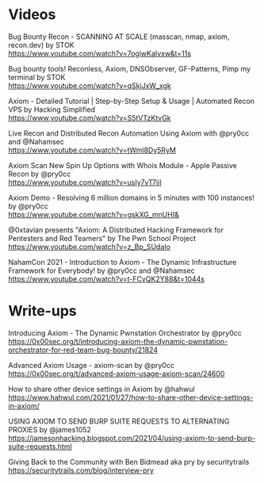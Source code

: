  # Videos <br>
 Bug Bounty Recon - SCANNING AT SCALE (masscan, nmap, axiom, recon.dev) by STOK  <br>
 https://www.youtube.com/watch?v=7ogiwKaIvxw&t=11s

 Bug bounty tools! Reconless, Axiom, DNSObserver, GF-Patterns, Pimp my terminal by STOK  <br>
 https://www.youtube.com/watch?v=qSkjJxW_xgk

 Axiom - Detailed Tutorial | Step-by-Step Setup & Usage | Automated Recon VPS by Hacking Simplified  <br>
 https://www.youtube.com/watch?v=S5tVTzKtvGk

 Live Recon and Distributed Recon Automation Using Axiom with @pry0cc and @Nahamsec  <br>
 https://www.youtube.com/watch?v=tWml8Dy5RyM

 Axiom Scan New Spin Up Options with Whois Module - Apple Passive Recon by @pry0cc <br>
 https://www.youtube.com/watch?v=usly7vT7iiI

 Axiom Demo - Resolving 6 million domains in 5 minutes with 100 instances! by @pry0cc <br>
 https://www.youtube.com/watch?v=gskXG_mnUHI&

 @0xtavian presents "Axiom: A Distributed Hacking Framework for Pentesters and Red Teamers" by The Pwn School Project <br>
 https://www.youtube.com/watch?v=z_Bp_SUdaIo

 NahamCon 2021 - Introduction to Axiom - The Dynamic Infrastructure Framework for Everybody! by @pry0cc and @Nahamsec  <br>
 https://www.youtube.com/watch?v=t-FCvQK2Y88&t=1044s

#  Write-ups <br>
 Introducing Axiom - The Dynamic Pwnstation Orchestrator by @pry0cc <br>
 https://0x00sec.org/t/introducing-axiom-the-dynamic-pwnstation-orchestrator-for-red-team-bug-bounty/21824

 Advanced Axiom Usage - axiom-scan by @pry0cc <br>
 https://0x00sec.org/t/advanced-axiom-usage-axiom-scan/24600

 How to share other device settings in Axiom by @hahwul <br>
 https://www.hahwul.com/2021/01/27/how-to-share-other-device-settings-in-axiom/

 USING AXIOM TO SEND BURP SUITE REQUESTS TO ALTERNATING PROXIES by @james1052  <br>
 https://jamesonhacking.blogspot.com/2021/04/using-axiom-to-send-burp-suite-requests.html

 Giving Back to the Community with Ben Bidmead aka pry by securitytrails <br>
 https://securitytrails.com/blog/interview-pry